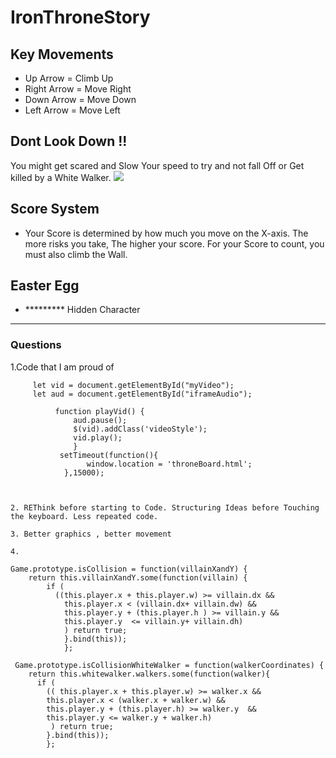 # IronThroneStory

## Key Movements 
<ul>
<li> Up Arrow    = Climb Up </li>
<li> Right Arrow = Move Right </li>
<li> Down Arrow  = Move Down </li>
<li> Left Arrow  = Move Left </li>
</ul>

## Dont Look Down !!

You might get scared and Slow Your speed to try and not fall Off or Get killed by a White Walker.
![](https://66.media.tumblr.com/c2932a130645df77b2999ab006f35a27/tumblr_phx6jdAJI71u4bxgt_540.jpg)

## Score System

- Your Score is determined by how much you move on the X-axis. The more risks you take, The higher your score. For your Score to count, you must also climb the Wall.

## Easter Egg

-  ********* Hidden Character 

--- 
### Questions 

 1.Code that I am proud of
  
  
         let vid = document.getElementById("myVideo"); 
         let aud = document.getElementById("iframeAudio");
  
              function playVid() { 
                  aud.pause();
                  $(vid).addClass('videoStyle');
                  vid.play(); 
                  } 
               setTimeout(function(){
                     window.location = 'throneBoard.html';
                },15000);
               
               
 
    2. REThink before starting to Code. Structuring Ideas before Touching the keyboard. Less repeated code.
    
    3. Better graphics , better movement 
    
    4. 
    
    Game.prototype.isCollision = function(villainXandY) {
        return this.villainXandY.some(function(villain) {
            if (
              ((this.player.x + this.player.w) >= villain.dx &&
                this.player.x < (villain.dx+ villain.dw) &&
                this.player.y + (this.player.h ) >= villain.y &&
                this.player.y  <= villain.y+ villain.dh)
                ) return true;
                }.bind(this));
                };

     Game.prototype.isCollisionWhiteWalker = function(walkerCoordinates) {
        return this.whitewalker.walkers.some(function(walker){
          if (
            (( this.player.x + this.player.w) >= walker.x &&
            this.player.x < (walker.x + walker.w) &&
            this.player.y + (this.player.h) >= walker.y  &&
            this.player.y <= walker.y + walker.h)
             ) return true;
            }.bind(this));
            };
